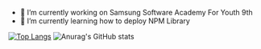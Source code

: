 - 🔭 I’m currently working on Samsung Software Academy For Youth 9th
- 🌱 I’m currently learning how to deploy NPM Library

[![Top Langs](https://github-readme-stats.vercel.app/api/top-langs/?username=Jeongseulho&layout=compact)](https://github.com/delay-100/github-readme-stats)
![Anurag's GitHub stats](https://github-readme-stats.vercel.app/api?username=Jeongseulho&show_icons=true&theme=radical)
